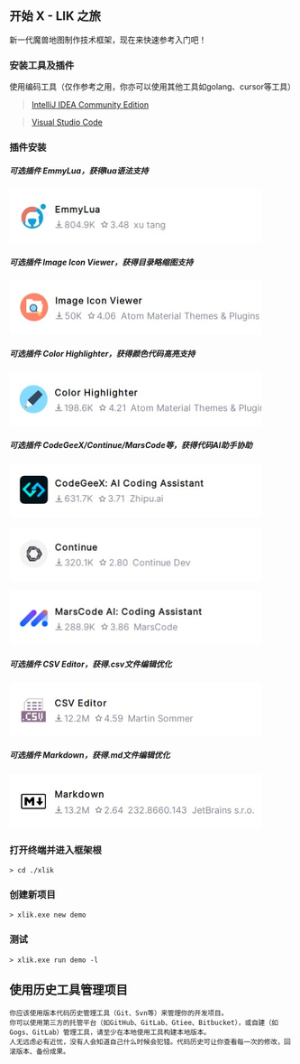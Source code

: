 ## 开始 X - LIK 之旅

新一代魔兽地图制作技术框架，现在来快速参考入门吧！

### 安装工具及插件

使用编码工具（仅作参考之用，你亦可以使用其他工具如golang、cursor等工具）

> [IntelliJ IDEA Community Edition](https://www.jetbrains.com/idea/download/other.html)

> [Visual Studio Code](https://code.visualstudio.com/Download)

### 插件安装

##### 可选插件 EmmyLua，获得lua语法支持

![Emmylua](/docs/images/ideEmmylua.jpg)

##### 可选插件 Image Icon Viewer，获得目录略缩图支持

![ImageIconViewer](/docs/images/ideImageIconViewer.jpg)

##### 可选插件 Color Highlighter，获得颜色代码高亮支持

![ColorHighlighter](/docs/images/ideColorHighlighter.jpg)

##### 可选插件 CodeGeeX/Continue/MarsCode等，获得代码AI助手协助

![CodeGeeX](/docs/images/ideCodeGeeX.jpg)

![Continue](/docs/images/ideContinue.jpg)

![MarsCode](/docs/images/ideMarsCode.jpg)

##### 可选插件 CSV Editor，获得.csv文件编辑优化

![CSVEditor](/docs/images/ideCSVEditor.jpg)

##### 可选插件 Markdown，获得.md文件编辑优化

![CSVEditor](/docs/images/ideMarkdown.jpg)

### 打开终端并进入框架根

```
> cd ./xlik
```

### 创建新项目

```
> xlik.exe new demo
```

### 测试

```
> xlik.exe run demo -l
```

## 使用历史工具管理项目

```text
你应该使用版本代码历史管理工具（Git、Svn等）来管理你的开发项目。
你可以使用第三方的托管平台（如GitHub、GitLab、Gtiee、Bitbucket），或自建（如Gogs、GitLab）管理工具，请至少在本地使用工具构建本地版本。
人无远虑必有近忧，没有人会知道自己什么时候会犯错。代码历史可让你查看每一次的修改，回滚版本、备份成果。
```